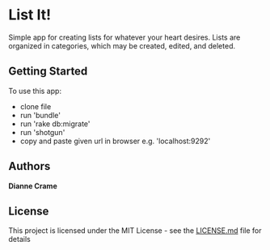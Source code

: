 
# List It!

Simple app for creating lists for whatever your heart desires. Lists are organized in categories, which may be created, edited, and deleted. 

## Getting Started

To use this app:

* clone file
* run 'bundle'
* run 'rake db:migrate'
* run 'shotgun'
* copy and paste given url in browser e.g. 'localhost:9292'


## Authors

**Dianne Crame** 


## License

This project is licensed under the MIT License - see the [LICENSE.md](LICENSE.md) file for details

